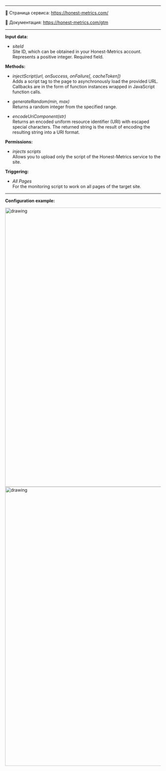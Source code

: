 
-------------------------
:link: Страница сервиса: https://honest-metrics.com/

:speech_balloon: Документация: https://honest-metrics.com/gtm

-------------------------

**Input data:**
- _siteId_<br>Site ID, which can be obtained in your Honest-Metrics account. Represents a positive integer. Required field.

**Methods:**
- _injectScript(url, onSuccess, onFailure[, cacheToken])_<br>Adds a script tag to the page to asynchronously load the provided URL. Callbacks are in the form of function instances wrapped in JavaScript function calls.

- _generateRandom(min, max)_<br>Returns a random integer from the specified range.

- _encodeUriComponent(str)_<br>Returns an encoded uniform resource identifier (URI) with escaped special characters. The returned string is the result of encoding the resulting string into a URI format.

**Permissions:**
- _injects scripts_<br>Allows you to upload only the script of the Honest-Metrics service to the site.

**Triggering:**
- _All Pages_<br>For the monitoring script to work on all pages of the target site.

-------------------------

**Configuration example:**

<img src="https://honest-metrics.com/img/screen-gtm.png" alt="drawing" width="900"/>
<img src="https://honest-metrics.com/img/screen-gtm-1.png" alt="drawing" width="900"/>
